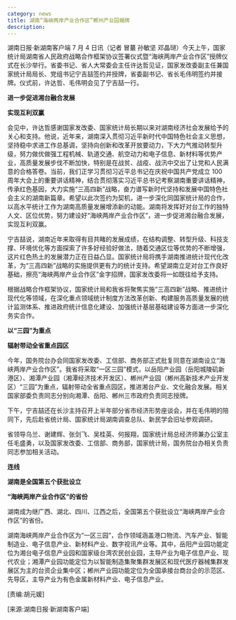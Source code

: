 ```yaml
---
category: news
title: 湖南“海峡两岸产业合作区”郴州产业园揭牌
description:
---
```


湖南日报·新湖南客户端 7 月 4 日讯（记者 冒蕞 孙敏坚 邓晶琎）今天上午，国家统计局湖南省人民政府战略合作框架协议签署仪式暨“海峡两岸产业合作区”授牌仪式在长沙举行。省委书记、省人大常委会主任许达哲见证，国家发改委副主任兼国家统计局局长、党组书记宁吉喆签约并授牌，省委副书记、省长毛伟明签约并接牌。仪式前，许达哲、毛伟明会见了宁吉喆一行。

**进一步促进湘台融合发展**

**实现互利双赢**

会见中，许达哲感谢国家发改委、国家统计局长期以来对湖南经济社会发展给予的关心和支持。他说，近年来，湖南深入贯彻习近平新时代中国特色社会主义思想，坚持稳中求进工作总基调，坚持向创新和改革开放要动力，下大力气推动转型升级，努力做优做强工程机械、轨道交通、航空动力和电子信息、新材料等优势产业，高质量发展步伐不断加快，特别是在战贫、战疫、战汛中交出了让党和人民满意的合格答卷。当前，我们正学习贯彻习近平总书记在庆祝中国共产党成立 100 周年大会上的重要讲话精神，结合贯彻落实习近平总书记考察湖南重要讲话精神，传承红色基因，大力实施“三高四新”战略，奋力谱写新时代坚持和发展中国特色社会主义的湖南新篇章。希望以此次签约为契机，进一步深化同国家统计局的合作，以高水平统计工作为湖南高质量发展增添新的动能。湖南将发挥好对台工作的独特人文、区位优势，努力建设好“海峡两岸产业合作区”，进一步促进湘台融合发展，实现互利双赢。

宁吉喆说，湖南近年来取得有目共睹的发展成绩，在结构调整、转型升级、科技支撑、环境优化等方面探索了许多好经验好做法，随着交通区位等优势的不断增强，这片红色热土的发展潜力正在日益凸显。国家统计局将携手湖南推进统计现代化改革，为“三高四新”战略的实施提供更有力的统计支持。希望湖南立足对台工作良好基础，擦亮“海峡两岸产业合作区”金字招牌，国家发改委将一如既往给予支持。

根据战略合作框架协议，国家统计局和我省将聚焦实施“三高四新”战略、推进统计现代化等领域，在深化重点领域统计制度方法改革创新、构建服务高质量发展的统计监测体系、推进政府统计信息化建设、加强统计基层基础建设等方面进一步深化务实合作。

**以“三园”为重点**

**辐射带动全省重点园区**

今年，国务院台办会同国家发改委、工信部、商务部正式批复同意在湖南设立“海峡两岸产业合作区”。我省将采取“一区三园”模式，以岳阳产业园（岳阳城陵矶新港区）、湘潭产业园（湘潭经济技术开发区）、郴州产业园（郴州高新技术产业开发区）“三园”为重点，辐射带动全省重点园区，推进湘台产业、文化融合发展。相关国家部委负责同志分别向湘潭、岳阳、郴州三市政府负责同志授牌。

下午，宁吉喆还在长沙主持召开上半年部分省市经济形势座谈会，并在毛伟明的陪同下，先后赴省统计局、国家统计局湖南调查总队、新民学会旧址参观调研。

省领导乌兰、谢建辉、张剑飞、吴桂英、何报翔，国家统计局总经济师兼办公室主任毛盛勇，以及国家发改委、工信部、商务部，国家统计局，国务院台办相关负责同志参加相关活动。

**连线**

**湖南是全国第五个获批设立**

**“海峡两岸产业合作区”的省份**

湖南成为继广西、湖北、四川、江西之后，全国第五个获批设立“海峡两岸产业合作区”的省份。

湖南海峡两岸产业合作区为“一区三园”，合作领域涵盖港口物流、汽车产业、智能制造业、电子信息产业、新材料产业、数字视讯产业等。其中，岳阳产业园功能定位为湘台电子信息产业园和国家级台湾农民创业园，主导产业为电子信息产业、现代农业；湘潭产业园功能定位为以智能制造集聚集群发展区和现代医疗器械集群发展区为主的台资企业集中区；郴州产业园功能定位为全国承接台商台企的示范区、先导区，主导产业为有色金属新材料产业、电子信息产业。

[责编:胡元媛]

[来源:湖南日报·新湖南客户端]
